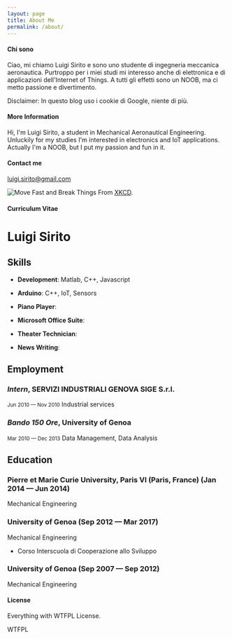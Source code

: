 ```yaml
---
layout: page
title: About Me
permalink: /about/
---
```

#### Chi sono
Ciao, mi chiamo Luigi Sirito e sono uno studente di ingegneria meccanica aeronautica. 
Purtroppo per i miei studi mi interesso anche di elettronica e di applicazioni dell'Internet of Things.
A tutti gli effetti sono un NOOB, ma ci metto passione e divertimento.

Disclaimer:        In questo blog uso i cookie di Google, niente di più.

#### More Information

Hi, I'm Luigi Sirito, a student in Mechanical Aeronautical Engineering. Unluckily for my studies I'm interested in electronics and IoT applications. 
Actually I'm a NOOB, but I put my passion and fun in it. 

#### Contact me

[luigi.sirito@gmail.com](mailto:luigi.sirito@gmail.com)

![Move Fast and Break Things]({{site.baseurl}}/images/move_fast_and_break_things.png)
From [XKCD](https://xkcd.com/1428/).


#### Curriculum Vitae

# Luigi Sirito

## Skills

- **Development**: Matlab, C++, Javascript

- **Arduino**: C++, IoT, Sensors

- **Piano Player**: 

- **Microsoft Office Suite**: 

- **Theater Technician**: 

- **News Writing**: 



## Employment

### *Intern*, SERVIZI INDUSTRIALI GENOVA SIGE S.r.l.
<small>Jun 2010 — Nov 2010</small>
Industrial services

### *Bando 150 Ore*, University of Genoa
<small>Mar 2010 — Dec 2013</small>
Data Management, Data Analysis



## Education

### Pierre et Marie Curie University, Paris VI (Paris, France) (Jan 2014 — Jun 2014)
Mechanical Engineering

### University of Genoa (Sep 2012 — Mar 2017)
Mechanical Engineering

- Corso Interscuola di Cooperazione allo Sviluppo

### University of Genoa (Sep 2007 — Sep 2012)
Mechanical Engineering




#### License

Everything with WTFPL License.

<a href="http://www.wtfpl.net/"><img
       src="http://www.wtfpl.net/wp-content/uploads/2012/12/wtfpl-badge-4.png"
       width="80" height="15" alt="WTFPL" /></a>